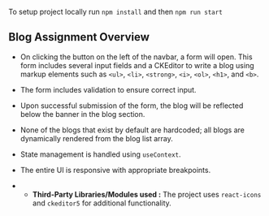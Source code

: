 
To setup project locally run `npm install` and then `npm run start`


## Blog Assignment Overview

- On clicking the button on the left of the navbar, a form will open. This form includes several input fields and a CKEditor to write a blog using markup elements such as `<ul>`, `<li>`, `<strong>`, `<i>`, `<ol>`, `<h1>`, and `<b>`.

- The form includes validation to ensure correct input.

- Upon successful submission of the form, the blog will be reflected below the banner in the blog section.

- None of the blogs that exist by default are hardcoded; all blogs are dynamically rendered from the blog list array.

- State management is handled using `useContext`.

- The entire UI is responsive with appropriate breakpoints.
- - **Third-Party Libraries/Modules used :** The project uses `react-icons` and `ckeditor5` for additional functionality.

